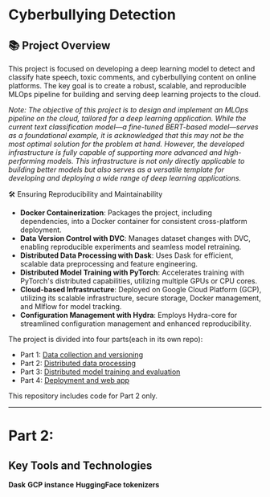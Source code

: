 # Cyberbullying Detection

## 📚 Project Overview
This project is focused on developing a deep learning model to detect and classify hate speech, toxic comments, and cyberbullying content on online platforms. The key goal is to create a robust, scalable, and reproducible MLOps pipeline for building and serving deep learning projects to the cloud.

*Note: The objective of this project is to design and implement an MLOps pipeline on the cloud, tailored for a deep learning application. While the current text classification model—a fine-tuned BERT-based model—serves as a foundational example, it is acknowledged that this may not be the most optimal solution for the problem at hand. However, the developed infrastructure is fully capable of supporting more advanced and high-performing models. This infrastructure is not only directly applicable to building better models but also serves as a versatile template for developing and deploying a wide range of deep learning applications.*

🛠️ Ensuring Reproducibility and Maintainability
- **Docker Containerization**: Packages the project, including dependencies, into a Docker container for consistent cross-platform deployment.
- **Data Version Control with DVC**: Manages dataset changes with DVC, enabling reproducible experiments and seamless model retraining.
- **Distributed Data Processing with Dask**: Uses Dask for efficient, scalable data preprocessing and feature engineering.
- **Distributed Model Training with PyTorch**: Accelerates training with PyTorch's distributed capabilities, utilizing multiple GPUs or CPU cores.
- **Cloud-based Infrastructure**: Deployed on Google Cloud Platform (GCP), utilizing its scalable infrastructure, secure storage, Docker management, and Mlflow for model tracking.
- **Configuration Management with Hydra**: Employs Hydra-core for streamlined configuration management and enhanced reproducibility.

The project is divided into four parts(each in its own repo):
- Part 1: [Data collection and versioning]()
- Part 2: [Distributed data processing]()
- Part 3: [Distributed model training and evaluation]()
- Part 4: [Deployment and web app]()

This repository includes code for Part 2 only. 

---

# Part 2:

## Key Tools and Technologies
**Dask**
**GCP instance**
**HuggingFace tokenizers**
